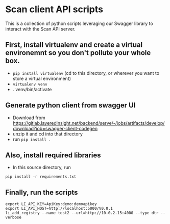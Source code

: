 # Scan client API scripts

This is a collection of python scripts leveraging our Swagger library to interact with the Scan API server.

## First, install virtualenv and create a virtual environemnt so you don't pollute your whole box.
* `pip install virtualenv`
    (cd to this directory, or wherever you want to store a virtual environment)
* `virtualenv venv`
* . venv/bin/activate

## Generate python client from swagger UI
* Download from https://gitlab.layeredinsight.net/backend/serve/-/jobs/artifacts/develop/download?job=swagger-client-codegen
* unzip it and cd into that directory
* run `pip install .`

## Also, install required libraries
* In this source directory, run
```
pip install -r requirements.txt
```

## Finally, run the scripts
```
export LI_API_KEY=ApiKey:demo:demoapikey
export LI_API_HOST=http://localhost:5000/V0.0.1
li_add_registry --name test2 --url=http://10.0.2.15:4000 --type dtr --verbose
```
